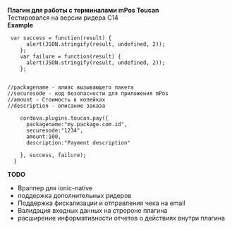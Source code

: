 **Плагин для работы с терминалами mPos Toucan**
<br>
Тестировался на версии ридера C14
<br>
**Example**
````
 var success = function(result) {
      alert(JSON.stringify(result, undefined, 2));
    };
    var failure = function(result) {
      alert(JSON.stringify(result, undefined, 2));
    };

        
//packagename - алиас вызывающего пакета
//securesode - код безопасности для приложения mPos
//amount - Стоимость в копейках
//description - описание заказа

    cordova.plugins.toucan.pay({
      packagename:"my.package.com.id",
      securesode:"1234",
      amount:100,
      description:"Payment description"

    }, success, failure);
  }
````
**TODO**
<br>
 - Враппер для ionic-native
 - поддержка дополнительных ридеров
 - Поддержка фискализации и отправления чека на email
 - Валидация входных данных на стророне плагина
 - расширение информативности отчетов о действиях внутри плагина
